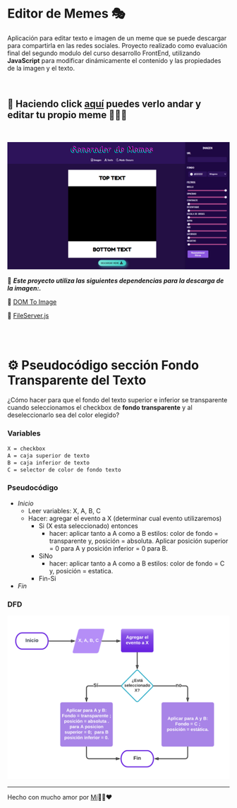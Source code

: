 # Editor de Memes 🎭

Aplicación para editar texto e imagen de un meme que se puede descargar para compartirla en las redes sociales.
Proyecto realizado como evaluación final del segundo modulo del curso desarrollo FrontEnd, utilizando **JavaScript** para modificar dinámicamente el contenido y las propiedades de la imagen y el texto.

<br>

## 👀 Haciendo click [aquí](https://maricaroj.github.io/editor-memes/) puedes verlo andar y editar tu propio meme 👩🏻‍💻

<br>

![Generador de Memes](./img/01-generador-memes-oscuro.png)


📌 ***Este proyecto utiliza las siguientes dependencias para la descarga de la imagen:.*** 

📁 [DOM To Image](https://github.com/tsayen/dom-to-image)
<br>

📁  [FileServer.js](https://github.com/eligrey/FileSaver.js)

<br><br>

# ⚙ Pseudocódigo sección Fondo Transparente del Texto
¿Cómo hacer para que el fondo del texto superior e inferior se transparente cuando seleccionamos el checkbox de **fondo transparente** y al deseleccionarlo sea del color elegido?

### Variables
```
X = checkbox
A = caja superior de texto
B = caja inferior de texto
C = selector de color de fondo texto
```

### Pseudocódigo
- *Inicio*
   - Leer variables: X, A, B, C
   - Hacer: agregar el evento a X (determinar cual evento utilizaremos)
        - Si (X esta seleccionado) entonces
            - hacer: aplicar tanto a A como a B estilos: color de fondo = transparente y, posición = absoluta. Aplicar posición superior = 0 para A y posición inferior = 0 para B.
        - SiNo 
            - hacer: aplicar tanto a A como a B estilos: color de fondo = C y, posición = estatica.
        - Fin-Si<br>
- *Fin*

### DFD
![Sección Fondo Transparente](./img/02-dfd-checkbox.png)



---
Hecho con mucho amor por [Mí](https://github.com/maricaroj)💛💙❤️
